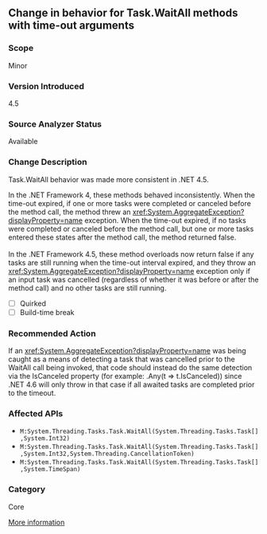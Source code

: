 ## Change in behavior for Task.WaitAll methods with time-out arguments

### Scope
Minor

### Version Introduced
4.5

### Source Analyzer Status
Available

### Change Description
Task.WaitAll behavior was made more consistent in .NET 4.5.

In the .NET Framework 4, these methods behaved inconsistently. When the time-out
expired, if one or more tasks were completed or canceled before the method call,
the method threw an <xref:System.AggregateException?displayProperty=name>
exception. When the time-out expired, if no tasks were completed or canceled
before the method call, but one or more tasks entered these states after the
method call, the method returned false.<br/><br/>In the .NET Framework 4.5,
these method overloads now return false if any tasks are still running when the
time-out interval expired, and they throw an
<xref:System.AggregateException?displayProperty=name> exception only if an input
task was cancelled (regardless of whether it was before or after the method
call) and no other tasks are still running.

- [ ] Quirked
- [ ] Build-time break

### Recommended Action
If an <xref:System.AggregateException?displayProperty=name> was being caught as a means of detecting a task that was cancelled prior to the WaitAll call being invoked, that code should instead do the same detection via the IsCanceled property (for example: .Any(t =&gt; t.IsCanceled)) since .NET 4.6 will only throw in that case if all awaited tasks are completed prior to the timeout.

### Affected APIs
* `M:System.Threading.Tasks.Task.WaitAll(System.Threading.Tasks.Task[],System.Int32)`
* `M:System.Threading.Tasks.Task.WaitAll(System.Threading.Tasks.Task[],System.Int32,System.Threading.CancellationToken)`
* `M:System.Threading.Tasks.Task.WaitAll(System.Threading.Tasks.Task[],System.TimeSpan)`

### Category
Core

[More information](https://msdn.microsoft.com/en-us/library/hh367887\(v=vs.110\).aspx#core)

<!-- breaking change id: 26 -->
